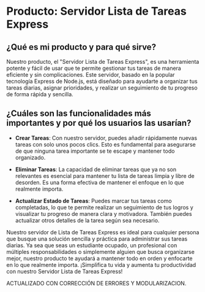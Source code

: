# Producto: Servidor Lista de Tareas Express

## ¿Qué es mi producto y para qué sirve?

Nuestro producto, el "Servidor Lista de Tareas Express", es una herramienta potente y fácil de usar que te permite gestionar tus tareas de manera eficiente y sin complicaciones. Este servidor, basado en la popular tecnología Express de Node.js, está diseñado para ayudarte a organizar tus tareas diarias, asignar prioridades, y realizar un seguimiento de tu progreso de forma rápida y sencilla.

## ¿Cuáles son las funcionalidades más importantes y por qué los usuarios las usarían?

- **Crear Tareas**: Con nuestro servidor, puedes añadir rápidamente nuevas tareas con solo unos pocos clics. Esto es fundamental para asegurarse de que ninguna tarea importante se te escape y mantener todo organizado.

- **Eliminar Tareas**: La capacidad de eliminar tareas que ya no son relevantes es esencial para mantener tu lista de tareas limpia y libre de desorden. Es una forma efectiva de mantener el enfoque en lo que realmente importa.

- **Actualizar Estado de Tareas**: Puedes marcar tus tareas como completadas, lo que te permite realizar un seguimiento de tus logros y visualizar tu progreso de manera clara y motivadora. También puedes actualizar otros detalles de la tarea según sea necesario.

Nuestro servidor de Lista de Tareas Express es ideal para cualquier persona que busque una solución sencilla y práctica para administrar sus tareas diarias. Ya sea que seas un estudiante ocupado, un profesional con múltiples responsabilidades o simplemente alguien que busca organizarse mejor, nuestro producto te ayudará a mantener todo en orden y enfocarte en lo que realmente importa. ¡Simplifica tu vida y aumenta tu productividad con nuestro Servidor Lista de Tareas Express!


ACTUALIZADO CON CORRECCIÓN DE ERRORES Y MODULARIZACION.
